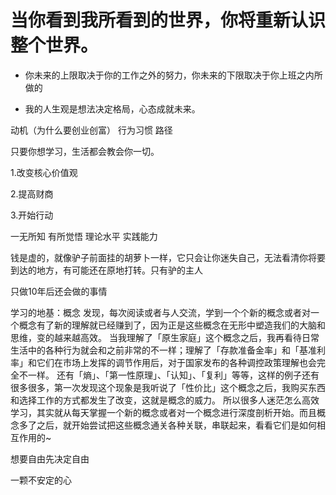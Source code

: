 
# 当你看到我所看到的世界，你将重新认识整个世界。



* 你未来的上限取决于你的工作之外的努力，你未来的下限取决于你上班之内所做的

* 我的人生观是想法决定格局，心态成就未来。
      
 动机（为什么要创业创富）
 行为习惯
 路径

只要你想学习，生活都会教会你一切。
      
1.改变核心价值观

2.提高财商

3.开始行动

一无所知   有所觉悟    理论水平    实践能力


钱是虚的，就像驴子前面挂的胡萝卜一样，它只会让你迷失自己，无法看清你将要到达的地方，有可能还在原地打转。只有驴的主人


只做10年后还会做的事情


学习的地基：概念
发现，每次阅读或者与人交流，学到一个个新的概念或者对一个概念有了新的理解就已经赚到了，因为正是这些概念在无形中塑造我们的大脑和思维，变的越来越高效。
当我理解了「原生家庭」这个概念之后，我再看待日常生活中的各种行为就会和之前非常的不一样；理解了「存款准备金率」和「基准利率」和它们在市场上发挥的调节作用后，对于国家发布的各种调控政策理解也会完全不一样。
还有「熵」、「第一性原理」、「认知」、「复利」等等，这样的例子还有很多很多，第一次发现这个现象是我听说了「性价比」这个概念之后，我购买东西和选择工作的方式都发生了改变，这就是概念的威力。
所以很多人迷茫怎么高效学习，其实就从每天掌握一个新的概念或者对一个概念进行深度剖析开始。而且概念多了之后，就开始尝试把这些概念通关各种关联，串联起来，看看它们是如何相互作用的~


想要自由先决定自由

一颗不安定的心

      
      
      
      
      
      
      
      
      
      
      
      
      
      
      
      
      
      
      
      
      
      